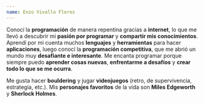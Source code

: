 ```yaml
---
name: Enzo Vivallo Flores
---
```


Conocí la **programación** de manera repentina gracias a **internet**, lo que me llevó a descubrir mi **pasión por programar** y **compartir mis conocimientos**. Aprendí por mi cuenta muchos **lenguajes** y **herramientas** para hacer **aplicaciones**, luego conocí la **programación competitiva**, que me abrió un mundo muy **desafiante e interesante**. Me encanta programar porque siempre puedo **aprender cosas nuevas**, **enfrentarme a desafíos** y **crear todo lo que se me ocurra**.

Me gusta hacer **bouldering** y jugar **videojuegos** (retro, de supervivencia, estrategia, etc.). Mis **personajes favoritos** de la vida son **Miles Edgeworth** y **Sherlock Holmes**.
